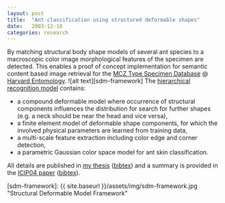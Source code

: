 ```yaml
---
layout: post
title:  "Ant classification using structured deformable shapes"
date:   2003-12-18
categories: research
---
```

By matching structural body shape models of several ant species to a macroscopic color image morphological features of the specimen are detected. This enables a proof of concept implementation for semantic content based image retrieval for the <a href="http://insects.oeb.harvard.edu/mcz/">MCZ Type Specimen Database</a> @ <a href="http://www.mcz.harvard.edu/Departments/Entomology/">Harvard Entomology</a>.
![alt text][sdm-framework]
The <a href="{{ site.baseurl }}/assets/img/sdm-framework.jpg">hierarchical recognition model</a> contains:
<ul>
<li> a compound deformable model where occurrence of structural components influences the distribution for search for further shapes (e.g. a neck should be near the head and vice versa),</li>
<li> a finite element model of deformable shape components, for which the involved physical parameters are learned from training data,</li>
<li> a multi-scale feature extraction including color edge and corner detection,</li>
<li> a parametric Gaussian color space model for ant skin classification.</li>
</ul>
All details are published in <a href="{{ site.baseurl }}/assets/pub/thesis_bergner03.pdf">my thesis</a> (<a href="{{ site.baseurl }}/mybib.html#dsmthesis">bibtex</a>) and a summary is provided in the <a href="{{ site.baseurl }}/assets/pub/bergner-deformable-models-icip04.pdf">ICIP04 paper</a> (<a href="{{ site.baseurl }}/mybib.html#dsmicip">bibtex</a>).

[sdm-framework]: {{ site.baseurl }}/assets/img/sdm-framework.jpg "Structural Deformable Model Framework"
